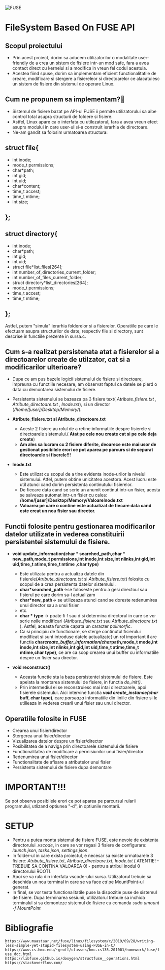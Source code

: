 ![FUSE](https://i.postimg.cc/59RjwV85/fuse-logo.png)

# FileSystem Based On FUSE API 

## Scopul proiectului
* Prin acest proiect, dorim sa aducem utilizatorilor o modalitate user-friendly de a crea un sistem de fisiere intr-un mod safe, fara a avea contact direct cu kernelul si a modifica in vreun fel codul acestuia.
* Acestea fiind spuse, dorim sa implementam eficient functionalitatile de creare, modificare si stergere a fisiereleor si directoarelor ce alacatuiesc un sistem de fisiere din sistemul de operare Linux.
    
## Cum ne propunem sa implementam?🤔
* Sistemul de fisiere bazat pe API-ul FUSE ii permite utilizatorului sa aibe control total asupra structurii de foldere si fisiere. 
* Astfel, Linux apare ca o interfata cu utilozatorul, fara a avea vreun efect asupra modului in care user-ul si-a construit ierarhia de directoare.
* Ne-am gandit sa folosim urmatoarea structura:

## struct file{
* int inode;
*  mode_t permissions;
* char*path;
* 	int gid;
* 	int uid;
* 	char*content;
* 	time_t accest;
* 	time_t mtime;
*    int size;
## };   

## struct directory{
* 	int inode;
* 	char*path;
* 	int gid;
* 	int uid;
* 	struct file*list_files[264];
* 	int number_of_directories_current_folder;
*   int number_of_files_current_folder;
* 	struct directory*list_directories[264];
* 	mode_t permissions;
* 	time_t accest;
* 	time_t mtime;
## };

   Astfel, putem "simula" ierarhia folderelor si a fisierelor. Operatiile pe care le efectuam asupra structurilor de date, respectiv file si directory, sunt descrise in functiile prezente in sursa.c.

## Cum s-a realizat persistenata atat a fisierelor si a directoarelor create de utilzator, cat si a modificarilor ulterioare?

* Dupa ce am pus bazele logicii sistemului de fisiere si directoare, impreuna cu functiile necesare, am observat faptul ca datele se pierd o data cu demontarea sistemului de fisiere.
* Persistenta sistemului se bazeaza pa 3 fisiere text( _Atribute_fisiere.txt_ , _Atribute_directoare.txt_ , _Inode.txt_), si un director (_/home/[user]/Desktop/Memory/_).

* **Atribute_fisiere.txt si Atribute_directoare.txt**
  * Aceste 2 fisiere au rolul de a retine informatiile despre fisierele si directoarele sistemului.( **Atat pe cele nou create cat si pe cele deja create**)
  * **Am ales sa lucram cu 2 fisiere diferite, deoarece este mai usor de gestionat posibilele erori ce pot aparea pe parcurs si de separat directoarele si fiserele!!!**


 * **Inode.txt**
   * Este utilizat cu scopul de a tine evidenta inode-urilor la nivelul sistemului. Atfel, putem obtine unicitatea acestora. Acest lucru este util atunci cand dorim persistenta continutului fisierelor.
   * De fiecare data cand se scrie un anumit continut intr-un fisier, acesta se salveaza automat intr-un fisier cu calea: **/home/[user]/Desktop/Memory/ValoareInode.txt**
   * **Valoarea pe care o contine este actualizat de fiecare data cand este creat un nou fisier sau director.**
     
## Functii folosite pentru gestionarea modificarilor datelor utilizate in vederea constituirii persistentei sistemului de fisiere.

* **void update_information(char * searched_path,char * new_path,mode_t permissions,int inode,int size,int nlinks,int gid,int uid,time_t atime,time_t mtime ,char type)**
  * Este utilizata pentru a actualiza datele din fisierele(_Atribute_directoare.txt_ si _Atribute_fisiere.txt_) folosite cu scopul de a crea persistenta datelor sistemului.
  * **char*searched_path**->se foloseste pentru a gesi directoul sau fisierul pe care dorim sa-l actualizam
  * **char*new_path**-> se utilizeaza atunci cand se doreste redenumirea unui director sau a unui fisier
  * etc.
  * **char * type** -> poate fi f sau d si determina directorul in care se vor scrie noile modificari (_Atribute_fisiere.txt_ sau _Atribute_directoare.txt_ ). Astfel, aceasta functie capata un caracter _polimorfic_.
  * Ca si principiu de functionare, se sterge continutul fisierului modificat si sunt introduse datele actualizate( un rol important il are functia **char*create_buffer_information(char*path,mode_t mode,int inode,int size,int nlinks,int gid,int uid,time_t atime,time_t mtime,char type)**, ce are ca scop crearea unui buffer cu informatiile despre un fisier sau director.

* **void reconstruct()**
  * Aceasta functie sta la baza persistentei sistemului de fisiere. Este apelata la montarea sistemului de fisiere, in functia *do_init()*.
  * Prin intermediul ei se reconstruiesc mai intai directoarele, apoi fisierele sistemului. Aici intervine functia ***void create_instance(char* buff, char type)**, care _parseaza_ informatiile din liniile din fisiere si le utilieaza in vederea crearii unui fisier sau unui director. 
  
 
## Operatiile folosite in FUSE
* Crearea unui fisier/director
* Stergerea unui fisier/director
* Vizualizarea datelor despre un fisier/director
* Posibilitatea de a naviga prin directoarele sistemului de fisiere
* Functionalitatea de modificare a permisiunilor unui fisier/director
* Redenumirea unui fisier/director
* Functionalitate de afisare a atributelor unui fisier
* Persistenta sistemului de fisiere dupa demontare

# IMPORTANT!!!
Se pot observa posibilele erori ce pot aparea pe parcursul rularii programului, utlizand optiunea "-d", in optiunile montarii.

# SETUP
* Pentru a putea monta sistemul de fisiere FUSE, este nevoie de existenta directorului *.vscode*, in care se vor regasi 3 fisiere de configurare: _launch.json_, _tasks.json_, _settings.json_.
* In folder-ul in care exista proiectul, e necesar sa existe urmatoarele 3 fisiere: _Atribute_fisiere.txt_, _Atribute_directoare.txt_, _Inode.txt_ ( ATENTIE! - TREBUIE SA CONTINA VALOAREA 0! - pentru a atribui inodul 0 directorului ROOT).
* Apoi se va rula din interfata vscode-ului sursa. Utilizatorul trebuie sa deschida un nou terminal in care se va face _cd_ pe MountPoint-ul generat.
* In final, se vor testa functionalitatile puse la dispozitie puse de sistemul de fisiere. Dupa terminarea sesiunii, utilizatorul trebuie sa inchida terminalul si sa demonteze sistemul de fisiere cu comanda _sudo umount -f MountPoint_


# Bibliografie
  `https://www.maastaar.net/fuse/linux/filesystem/c/2019/09/28/writing-less-simple-yet-stupid-filesystem-using-FUSE-in-C/`
  `https://www.cs.hmc.edu/~geoff/classes/hmc.cs135.201001/homework/fuse/fuse_doc.html`
  `https://libfuse.github.io/doxygen/structfuse__operations.html`
  `https://stackoverflow.com/`

  
